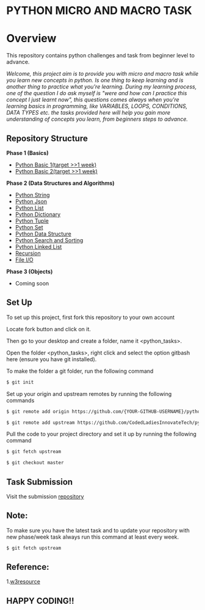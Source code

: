 # **PYTHON MICRO AND MACRO TASK**

# **Overview**

This repository contains python challenges and task from beginner level to advance.

_Welcome, this project aim is to provide you with micro and macro task while you learn new concepts in python. Is one thing to keep learning and is another thing to practice what you're learning. During my learning process, one of the question I do ask myself is "were and how can I practice this concept I just learnt now", this questions comes always when you're learning basics in programming, like VARIABLES, LOOPS, CONDITIONS, DATA TYPES etc. the tasks provided here will help you gain more understanding of concepts you learn, from beginners steps to advance._

## Repository Structure

**Phase 1 (Basics)**

- [Python Basic 1(target >>1 week)](https://github.com/emetowinner/python-challenges/tree/master/Phase-1/Python%20Basic%201)
- [Python Basic 2(target >>1 week)](https://github.com/CodedLadiesInnovateTech/python-challenges/tree/master/Phase-1/Python%20Basic%202)


**Phase 2 (Data Structures and Algorithms)**

- [Python String](https://github.com/CodedLadiesInnovateTech/python-challenges/tree/master/Phase-2/String)
- [Python Json](https://github.com/CodedLadiesInnovateTech/python-challenges/tree/master/Phase-2/Json)
- [Python List](https://github.com/CodedLadiesInnovateTech/python-challenges/tree/master/Phase-2/List)
- [Python Dictionary](https://github.com/CodedLadiesInnovateTech/python-challenges/tree/master/Phase-2/Dictionary)
- [Python Tuple](https://github.com/CodedLadiesInnovateTech/python-challenges/tree/master/Phase-2/Tuple)
- [Python Set](https://github.com/CodedLadiesInnovateTech/python-challenges/tree/master/Phase-2/Set)
- [Python Data Structure](https://github.com/CodedLadiesInnovateTech/python-challenges/tree/master/Phase-2/Data%20Structure)
- [Python Search and Sorting](https://github.com/CodedLadiesInnovateTech/python-challenges/tree/master/Phase-2/Search%20and%20Sorting)
- [Python Linked List](https://github.com/CodedLadiesInnovateTech/python-challenges/tree/master/Phase-2/Linked%20List)
- [Recursion](https://github.com/CodedLadiesInnovateTech/python-challenges/tree/master/Phase-2/Recursion)
- [File I/O](https://github.com/CodedLadiesInnovateTech/python-challenges/tree/master/Phase-2/File%20I/O)

**Phase 3 (Objects)**

- Coming soon

## Set Up

To set up this project, first fork this repository to your own account

Locate fork button and click on it.

Then go to your desktop and create a folder, name it <python_tasks>.

Open the folder <python_tasks>, right click and select the option gitbash here (ensure you have git installed).

To make the folder a git folder, run the following command

```sh
$ git init
```

Set up your origin and upstream remotes by running the following commands

```sh
$ git remote add origin https://github.com/{YOUR-GITHUB-USERNAME}/python-challenges.git
```

```sh
$ git remote add upstream https://github.com/CodedLadiesInnovateTech/python-challenges.git
```

Pull the code to your project directory and set it up by running the following command

```sh
$ git fetch upstream
```

```sh
$ git checkout master
```

## Task Submission

Visit the submission [repository](https://github.com/CodedLadiesInnovateTech/python-challenge-solutions)

## Note:

To make sure you have the latest task and to update your repository with new phase/week task always run this command at least every week.

```sh
$ git fetch upstream
```

## Reference:

1.[w3resource](https://www.w3resource.com/)

## HAPPY CODING!!
